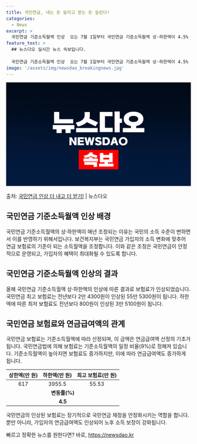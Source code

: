 ```yaml
---
title: 국민연금, 내는 돈 늘리고 받는 돈 늘린다!
categories:
  - News
excerpt: >
  국민연금 기준소득월액 인상  오는 7월 1일부터 국민연금 기준소득월액 상·하한액이 4.5% 인상됩니다. 보건…
feature_text: >
  ## 뉴스다오 실시간 뉴스 속보입니다.

  국민연금 기준소득월액 인상  오는 7월 1일부터 국민연금 기준소득월액 상·하한액이 4.5% 인상됩니다. 보건…
image: '/assets/img/newsdao_breakingnews.jpg'
---
```


![뉴스다오 속보](/assets/img/newsdao_breakingnews.jpg)

<p>출처: <a href="https://newsdao.kr/4187" rel="dofollow">국민연금 인상 더 내고 더 받기!</a> | 뉴스다오</p>

<h2 data-ke-size="size26">국민연금 기준소득월액 인상 배경</h2>
<p data-ke-size="size16">국민연금 기준소득월액의 상·하한액이 매년 조정되는 이유는 국민의 소득 수준이 변하면서 이를 반영하기 위해서입니다. 보건복지부는 국민연금 가입자의 소득 변화에 맞추어 연금 보험료의 기준이 되는 소득월액을 조정합니다. 이와 같은 조정은 국민연금이 안정적으로 운영되고, 가입자의 혜택이 최대화될 수 있도록 합니다.</p>

<h2 data-ke-size="size26">국민연금 기준소득월액 인상의 결과</h2>
<p data-ke-size="size16">올해 국민연금 기준소득월액 상·하한액의 인상에 따른 결과로 보험료가 인상되었습니다. 국민연금 최고 보험료는 전년보다 2만 4300원이 인상된 55만 5300원이 됩니다. 하한액에 따른 최저 보험료도 전년보다 800원이 인상된 3만 5100원이 됩니다.</p>

<h2 data-ke-size="size26">국민연금 보험료와 연금급여액의 관계</h2>
<p data-ke-size="size16">국민연금 보험료는 기준소득월액에 따라 산정되며, 이 금액은 연금급여액 산정의 기초가 됩니다. 국민연금법에 의해 보험료는 기준소득월액의 일정 비율(9%)로 정해져 있습니다. 기준소득월액이 높아지면 보험료도 증가하지만, 이에 따라 연금급여액도 증가하게 됩니다.</p>

<table>
	<thead>
		<tr>
			<th style="text-align: center;">상한액(만 원)</th>
			<th style="text-align: center;">하한액(만 원)</th>
			<th style="text-align: center;">최고 보험료(만 원)</th>
		</tr>
	</thead>
	<tbody>
		<tr>
			<td style="text-align: center;">617</td>
			<td style="text-align: center;">3955.5</td>
			<td style="text-align: center;">55.53</td>
		</tr>
		<tr>
			<td style="text-align: center;" colspan="3"><b>변동률(%)</b></td>
		</tr>
		<tr>
			<td style="text-align: center;" colspan="3"><b>4.5</b></td>
		</tr>
	</tbody>
</table>

<p data-ke-size="size16">국민연금의 인상된 보험료는 장기적으로 국민연금 재정을 안정화시키는 역할을 합니다. 뿐만 아니라, 가입자의 연금급여액도 인상되어 노후 소득 보장이 강화됩니다.</p> 

빠르고 정확한 뉴스를 원한다면? 바로, <a href="https://newsdao.kr" rel="dofollow">https://newsdao.kr</a>


